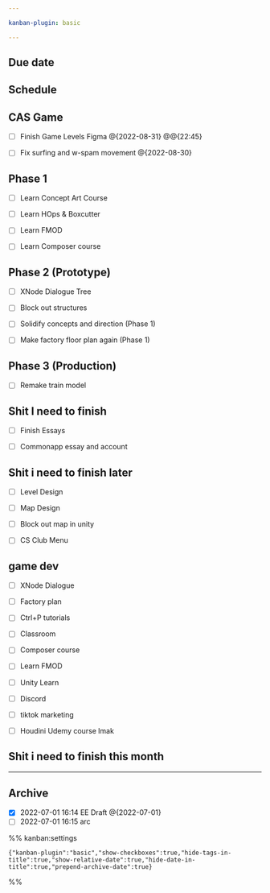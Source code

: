 ```yaml
---

kanban-plugin: basic

---
```


## Due date



## Schedule



## CAS Game

- [ ] Finish Game Levels Figma @{2022-08-31} @@{22:45}
- [ ] Fix surfing and w-spam movement @{2022-08-30}


## Phase 1

- [ ] Learn Concept Art Course
- [ ] Learn HOps & Boxcutter
- [ ] Learn FMOD
- [ ] Learn Composer course


## Phase 2 (Prototype)

- [ ] XNode Dialogue Tree
- [ ] Block out structures
- [ ] Solidify concepts and direction (Phase 1)
- [ ] Make factory floor plan again (Phase 1)


## Phase 3 (Production)

- [ ] Remake train model


## Shit I need to finish

- [ ] Finish Essays
- [ ] Commonapp essay and account


## Shit i need to finish later

- [ ] Level Design
- [ ] Map Design
- [ ] Block out map in unity
- [ ] CS Club Menu


## game dev

- [ ] XNode Dialogue
- [ ] Factory plan
- [ ] Ctrl+P tutorials
- [ ] Classroom
- [ ] Composer course
- [ ] Learn FMOD
- [ ] Unity Learn
- [ ] Discord
- [ ] tiktok marketing
- [ ] Houdini Udemy course lmak


## Shit i need to finish this month



***

## Archive

- [x] 2022-07-01 16:14 EE Draft @{2022-07-01}
- [ ] 2022-07-01 16:15 arc

%% kanban:settings
```
{"kanban-plugin":"basic","show-checkboxes":true,"hide-tags-in-title":true,"show-relative-date":true,"hide-date-in-title":true,"prepend-archive-date":true}
```
%%